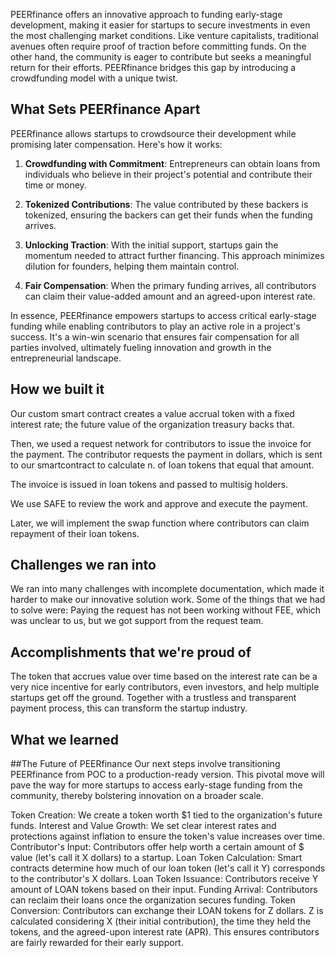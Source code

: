 PEERfinance offers an innovative approach to funding early-stage development, making it easier for startups to secure investments in even the most challenging market conditions. Like venture capitalists, traditional avenues often require proof of traction before committing funds. On the other hand, the community is eager to contribute but seeks a meaningful return for their efforts. PEERfinance bridges this gap by introducing a crowdfunding model with a unique twist.

## What Sets PEERfinance Apart

PEERfinance allows startups to crowdsource their development while promising later compensation. Here's how it works:

1. **Crowdfunding with Commitment**: Entrepreneurs can obtain loans from individuals who believe in their project's potential and contribute their time or money. 

2. **Tokenized Contributions**: The value contributed by these backers is tokenized, ensuring the backers can get their funds when the funding arrives.

3. **Unlocking Traction**: With the initial support, startups gain the momentum needed to attract further financing. This approach minimizes dilution for founders, helping them maintain control.

4. **Fair Compensation**: When the primary funding arrives, all contributors can claim their value-added amount and an agreed-upon interest rate.

In essence, PEERfinance empowers startups to access critical early-stage funding while enabling contributors to play an active role in a project's success. It's a win-win scenario that ensures fair compensation for all parties involved, ultimately fueling innovation and growth in the entrepreneurial landscape.

## How we built it
Our custom smart contract creates a value accrual token with a fixed interest rate; the future value of the organization treasury backs that. 

Then, we used a request network for contributors to issue the invoice for the payment. The contributor requests the payment in dollars, which is sent to our smartcontract to calculate n. of loan tokens that equal that amount. 

The invoice is issued in loan tokens and passed to multisig holders.

We use SAFE to review the work and approve and execute the payment. 

Later, we will implement the swap function where contributors can claim repayment of their loan tokens. 

## Challenges we ran into
We ran into many challenges with incomplete documentation, which made it harder to make our innovative solution work. Some of the things that we had to solve were: 
Paying the request has not been working without FEE, which was unclear to us, but we got support from the request team.


## Accomplishments that we're proud of
The token that accrues value over time based on the interest rate can be a very nice incentive for early contributors, even investors, and help multiple startups get off the ground. Together with a trustless and transparent payment process, this can transform the startup industry.

## What we learned

##The Future of PEERfinance
Our next steps involve transitioning PEERfinance from POC to a production-ready version. This pivotal move will pave the way for more startups to access early-stage funding from the community, thereby bolstering innovation on a broader scale.


Token Creation: We create a token worth $1 tied to the organization's future funds.
Interest and Value Growth: We set clear interest rates and protections against inflation to ensure the token's value increases over time.
Contributor's Input: Contributors offer help worth a certain amount of $ value (let's call it X dollars) to a startup.
Loan Token Calculation: Smart contracts determine how much of our loan token (let's call it Y) corresponds to the contributor's X dollars.
Loan Token Issuance: Contributors receive Y amount of LOAN tokens based on their input.
Funding Arrival: Contributors can reclaim their loans once the organization secures funding.
Token Conversion: Contributors can exchange their LOAN tokens for Z dollars. Z is calculated considering X (their initial contribution), the time they held the tokens, and the agreed-upon interest rate (APR). This ensures contributors are fairly rewarded for their early support.
